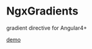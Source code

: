 # NgxGradients
gradient directive for Angular4+

[demo](https://rawgit.com/thatisuday/ngx-gradients/master/dist/index.html)

